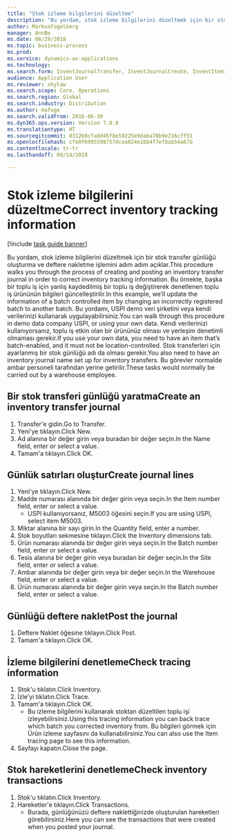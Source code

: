 ```yaml
--- 
title: "Stok izleme bilgilerini düzeltme"
description: "Bu yordam, stok izleme bilgilerini düzeltmek için bir stok transfer günlüğü oluşturma ve deftere nakletme işlemini adım adım açıklar."
author: MarkusFogelberg
manager: AnnBe
ms.date: 08/29/2018
ms.topic: business-process
ms.prod: 
ms.service: dynamics-ax-applications
ms.technology: 
ms.search.form: InventJournalTransfer, InventJournalCreate, InventItemIdLookupSimple, InventBatchIdLookup, InventLocationIdLookup, InventDimTracking, InventTrans
audience: Application User
ms.reviewer: shylaw
ms.search.scope: Core, Operations
ms.search.region: Global
ms.search.industry: Distribution
ms.author: mafoge
ms.search.validFrom: 2016-06-30
ms.dyn365.ops.version: Version 7.0.0
ms.translationtype: HT
ms.sourcegitcommit: 0312b8cfadd45f8e59225e9daba78b9e216cff51
ms.openlocfilehash: cfe0f6995598757dcea824e1bb4f7ef8ab54a67b
ms.contentlocale: tr-tr
ms.lasthandoff: 09/14/2018

---
```

# <a name="correct-inventory-tracking-information"></a><span data-ttu-id="7d793-103">Stok izleme bilgilerini düzeltme</span><span class="sxs-lookup"><span data-stu-id="7d793-103">Correct inventory tracking information</span></span>

[!include [task guide banner](../../includes/task-guide-banner.md)]

<span data-ttu-id="7d793-104">Bu yordam, stok izleme bilgilerini düzeltmek için bir stok transfer günlüğü oluşturma ve deftere nakletme işlemini adım adım açıklar.</span><span class="sxs-lookup"><span data-stu-id="7d793-104">This procedure walks you through the process of creating and posting an inventory transfer journal in order to correct inventory tracking information.</span></span> <span data-ttu-id="7d793-105">Bu örnekte, başka bir toplu iş için yanlış kaydedilmiş bir toplu iş değiştirerek denetlenen toplu iş ürününün bilgileri güncelleştirilir.</span><span class="sxs-lookup"><span data-stu-id="7d793-105">In this example, we’ll update the information of a batch controlled item by changing an incorrectly registered batch to another batch.</span></span> <span data-ttu-id="7d793-106">Bu yordamı, USPI demo veri şirketini veya kendi verilerinizi kullanarak uygulayabilirsiniz.</span><span class="sxs-lookup"><span data-stu-id="7d793-106">You can walk through this procedure in demo data company USPI, or using your own data.</span></span> <span data-ttu-id="7d793-107">Kendi verilerinizi kullanıyorsanız, toplu iş etkin olan bir ürününüz olması ve yerleşim denetimli olmaması gerekir.</span><span class="sxs-lookup"><span data-stu-id="7d793-107">If you use your own data, you need to have an item that’s batch-enabled, and it must not be location-controlled.</span></span> <span data-ttu-id="7d793-108">Stok transferleri için ayarlanmış bir stok günlüğü adı da olması gerekir.</span><span class="sxs-lookup"><span data-stu-id="7d793-108">You also need to have an inventory journal name set up for inventory transfers.</span></span> <span data-ttu-id="7d793-109">Bu görevler normalde ambar personeli tarafından yerine getirilir.</span><span class="sxs-lookup"><span data-stu-id="7d793-109">These tasks would normally be carried out by a warehouse employee.</span></span>


## <a name="create-an-inventory-transfer-journal"></a><span data-ttu-id="7d793-110">Bir stok transferi günlüğü yaratma</span><span class="sxs-lookup"><span data-stu-id="7d793-110">Create an inventory transfer journal</span></span>
1. <span data-ttu-id="7d793-111">Transfer'e gidin.</span><span class="sxs-lookup"><span data-stu-id="7d793-111">Go to Transfer.</span></span>
2. <span data-ttu-id="7d793-112">Yeni'ye tıklayın.</span><span class="sxs-lookup"><span data-stu-id="7d793-112">Click New.</span></span>
3. <span data-ttu-id="7d793-113">Ad alanına bir değer girin veya buradan bir değer seçin.</span><span class="sxs-lookup"><span data-stu-id="7d793-113">In the Name field, enter or select a value.</span></span>
4. <span data-ttu-id="7d793-114">Tamam'a tıklayın.</span><span class="sxs-lookup"><span data-stu-id="7d793-114">Click OK.</span></span>

## <a name="create-journal-lines"></a><span data-ttu-id="7d793-115">Günlük satırları oluştur</span><span class="sxs-lookup"><span data-stu-id="7d793-115">Create journal lines</span></span>
1. <span data-ttu-id="7d793-116">Yeni'ye tıklayın.</span><span class="sxs-lookup"><span data-stu-id="7d793-116">Click New.</span></span>
2. <span data-ttu-id="7d793-117">Madde numarası alanında bir değer girin veya seçin.</span><span class="sxs-lookup"><span data-stu-id="7d793-117">In the Item number field, enter or select a value.</span></span>
    * <span data-ttu-id="7d793-118">USPI kullanıyorsanız, M5003 öğesini seçin.</span><span class="sxs-lookup"><span data-stu-id="7d793-118">If you are using USPI, select item M5003.</span></span>  
3. <span data-ttu-id="7d793-119">Miktar alanına bir sayı girin.</span><span class="sxs-lookup"><span data-stu-id="7d793-119">In the Quantity field, enter a number.</span></span>
4. <span data-ttu-id="7d793-120">Stok boyutları sekmesine tıklayın.</span><span class="sxs-lookup"><span data-stu-id="7d793-120">Click the Inventory dimensions tab.</span></span>
5. <span data-ttu-id="7d793-121">Ürün numarası alanında bir değer girin veya seçin.</span><span class="sxs-lookup"><span data-stu-id="7d793-121">In the Batch number field, enter or select a value.</span></span>
6. <span data-ttu-id="7d793-122">Tesis alanına bir değer girin veya buradan bir değer seçin.</span><span class="sxs-lookup"><span data-stu-id="7d793-122">In the Site field, enter or select a value.</span></span>
7. <span data-ttu-id="7d793-123">Ambar alanında bir değer girin veya bir değer seçin.</span><span class="sxs-lookup"><span data-stu-id="7d793-123">In the Warehouse field, enter or select a value.</span></span>
8. <span data-ttu-id="7d793-124">Ürün numarası alanında bir değer girin veya seçin.</span><span class="sxs-lookup"><span data-stu-id="7d793-124">In the Batch number field, enter or select a value.</span></span>

## <a name="post-the-journal"></a><span data-ttu-id="7d793-125">Günlüğü deftere naklet</span><span class="sxs-lookup"><span data-stu-id="7d793-125">Post the journal</span></span>
1. <span data-ttu-id="7d793-126">Deftere Naklet öğesine tıklayın.</span><span class="sxs-lookup"><span data-stu-id="7d793-126">Click Post.</span></span>
2. <span data-ttu-id="7d793-127">Tamam'a tıklayın.</span><span class="sxs-lookup"><span data-stu-id="7d793-127">Click OK.</span></span>

## <a name="check-tracing-information"></a><span data-ttu-id="7d793-128">İzleme bilgilerini denetleme</span><span class="sxs-lookup"><span data-stu-id="7d793-128">Check tracing information</span></span>
1. <span data-ttu-id="7d793-129">Stok'u tıklatın.</span><span class="sxs-lookup"><span data-stu-id="7d793-129">Click Inventory.</span></span>
2. <span data-ttu-id="7d793-130">İzle'yi tıklatın.</span><span class="sxs-lookup"><span data-stu-id="7d793-130">Click Trace.</span></span>
3. <span data-ttu-id="7d793-131">Tamam'a tıklayın.</span><span class="sxs-lookup"><span data-stu-id="7d793-131">Click OK.</span></span>
    * <span data-ttu-id="7d793-132">Bu izleme bilgilerini kullanarak stoktan düzeltilen toplu işi izleyebilirsiniz.</span><span class="sxs-lookup"><span data-stu-id="7d793-132">Using this tracing information you can back trace which batch you corrected inventory from.</span></span>  <span data-ttu-id="7d793-133">Bu bilgileri görmek için Ürün izleme sayfasını da kullanabilirsiniz.</span><span class="sxs-lookup"><span data-stu-id="7d793-133">You can also use the Item tracing page to see this information.</span></span>  
4. <span data-ttu-id="7d793-134">Sayfayı kapatın.</span><span class="sxs-lookup"><span data-stu-id="7d793-134">Close the page.</span></span>

## <a name="check-inventory-transactions"></a><span data-ttu-id="7d793-135">Stok hareketlerini denetleme</span><span class="sxs-lookup"><span data-stu-id="7d793-135">Check inventory transactions</span></span>
1. <span data-ttu-id="7d793-136">Stok'u tıklatın.</span><span class="sxs-lookup"><span data-stu-id="7d793-136">Click Inventory.</span></span>
2. <span data-ttu-id="7d793-137">Hareketler'e tıklayın.</span><span class="sxs-lookup"><span data-stu-id="7d793-137">Click Transactions.</span></span>
    * <span data-ttu-id="7d793-138">Burada, günlüğünüzü deftere naklettiğinizde oluşturulan hareketleri görebilirsiniz.</span><span class="sxs-lookup"><span data-stu-id="7d793-138">Here you can see the transactions that were created when you posted your journal.</span></span>   


